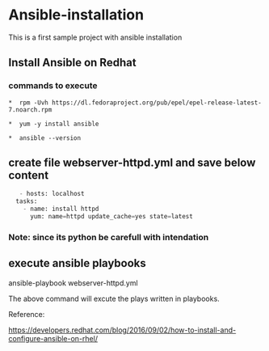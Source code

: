 # Ansible-installation
This is a first sample project with ansible installation 

## Install Ansible on Redhat

### commands to execute
    *  rpm -Uvh https://dl.fedoraproject.org/pub/epel/epel-release-latest-7.noarch.rpm

    *  yum -y install ansible
    
    *  ansible --version


## create file webserver-httpd.yml and save below content
```python
   - hosts: localhost
  tasks:
    - name: install httpd
      yum: name=httpd update_cache=yes state=latest
```
### Note: since its python be carefull with intendation

## execute ansible playbooks
 ansible-playbook webserver-httpd.yml
 
 The above command will excute the plays written in playbooks.

    





Reference:

https://developers.redhat.com/blog/2016/09/02/how-to-install-and-configure-ansible-on-rhel/


